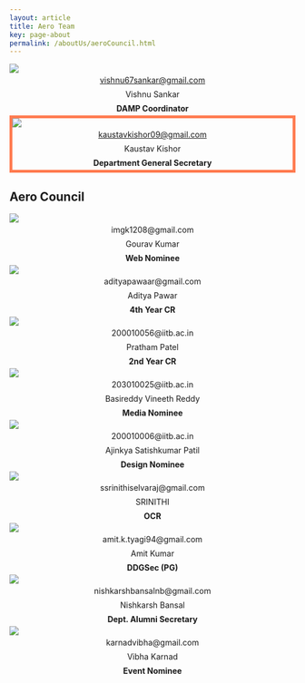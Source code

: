 ```yaml
---
layout: article
title: Aero Team
key: page-about
permalink: /aboutUs/aeroCouncil.html
---
```


<!-- ## DAMP Coordinator: Amal S Sebastian -->

<style>
  .card__header h4,
  .overlay p {
    text-align: center;
    margin: 0;
    padding: 0;
    line-height: 25px;
  }

  .card-emphasize
  {
    border: 5px solid #ff7b50;
  }
</style>



<div class="grid">
  <div class="cell cell--12 cell--md-6 cell--lg-6 content p-2">
    <div class="card">
      <a href="dampTeam.html">
        <div class="card__image card--clickable">
          <img class="image" src="\Image\DAMP\Vishnu.jpg" />
          <div class="overlay overlay--bottom">
            <p>vishnu67sankar@gmail.com</p>
          </div>
        </div>
      </a>
      <div class="card__content">
        <div class="card__header">
          <h4 style=" font-weight: normal">Vishnu Sankar</h4>
          <h4>DAMP Coordinator</h4>
        </div>
      </div>
    </div>
  </div>
  <div class="cell cell--12 cell--md-6 cell--lg-6 content p-2">
    <div class="card card-emphasize">
      <a href="#">
        <div class="card__image card--clickable">
          <img class="image" src="\Image\Council\Kaustav.jpg" />
          <div class="overlay overlay--bottom">
            <p>kaustavkishor09@gmail.com</p>
          </div>
        </div>
      </a>
      <div class="card__content">
        <div class="card__header">
          <h4 style=" font-weight: normal">Kaustav Kishor</h4>
          <h4>Department General Secretary</h4>
        </div>
      </div>
    </div>
  </div>
</div>

## Aero Council

<div class="grid">
  <div class="cell cell--12 cell--md-6 cell--lg-4 content p-2">
    <div class="card">
      <div class="card__image">
        <img class="image" src="\Image\Council\Gourav.jpg" />
        <div class="overlay overlay--bottom">
          <p>imgk1208@gmail.com</p>
        </div>
      </div>
      <div class="card__content">
        <div class="card__header">
          <h4 style=" font-weight: normal">Gourav Kumar</h4>
          <h4>Web Nominee</h4>
        </div>
      </div>
    </div>
  </div>

  <div class="cell cell--12 cell--md-6 cell--lg-4 content p-2">
    <div class="card">
      <div class="card__image">
        <img class="image" src="\Image\Council\Aditya.jpg" />
        <div class="overlay overlay--bottom">
          <p>adityapawaar@gmail.com</p>
        </div>
      </div>
      <div class="card__content">
        <div class="card__header">
          <h4 style=" font-weight: normal">Aditya Pawar</h4>
          <h4>4th Year CR</h4>
        </div>
      </div>
    </div>
  </div>

  <div class="cell cell--12 cell--md-6 cell--lg-4 content p-2">
    <div class="card">
      <div class="card__image">
        <img class="image" src="\Image\Council\Pratham.jpg" />
        <div class="overlay overlay--bottom">
          <p>200010056@iitb.ac.in</p>
        </div>
      </div>
      <div class="card__content">
        <div class="card__header">
          <h4 style=" font-weight: normal">Pratham Patel</h4>
          <h4>2nd Year CR</h4>
        </div>
      </div>
    </div>
  </div>

  <div class="cell cell--12 cell--md-6 cell--lg-4 content p-2">
    <div class="card">
      <div class="card__image">
        <img class="image" src="\Image\Council\Vineeth.jpg" />
        <div class="overlay overlay--bottom">
          <p>203010025@iitb.ac.in</p>
        </div>
      </div>
      <div class="card__content">
        <div class="card__header">
          <h4 style=" font-weight: normal">Basireddy Vineeth Reddy</h4>
          <h4>Media Nominee</h4>
        </div>
      </div>
    </div>
  </div>

  <div class="cell cell--12 cell--md-6 cell--lg-4 content p-2">
    <div class="card">
      <div class="card__image">
        <img class="image" src="\Image\Council\Ajinkya.png" />
        <div class="overlay overlay--bottom">
          <p>200010006@iitb.ac.in</p>
        </div>
      </div>
      <div class="card__content">
        <div class="card__header">
          <h4 style=" font-weight: normal">Ajinkya Satishkumar Patil</h4>
          <h4>Design Nominee</h4>
        </div>
      </div>
    </div>
  </div>

  <div class="cell cell--12 cell--md-6 cell--lg-4 content p-2">
    <div class="card">
      <div class="card__image">
        <img class="image" src="\Image\Council\Srinithi.jpeg" />
        <div class="overlay overlay--bottom">
          <p>ssrinithiselvaraj@gmail.com</p>
        </div>
      </div>
      <div class="card__content">
        <div class="card__header">
          <h4 style=" font-weight: normal">SRINITHI</h4>
          <h4>OCR</h4>
        </div>
      </div>
    </div>
  </div>

  <div class="cell cell--12 cell--md-6 cell--lg-4 content p-2">
    <div class="card">
      <div class="card__image">
        <img class="image" src="\Image\Council\Amit.jpg" />
        <div class="overlay overlay--bottom">
          <p>amit.k.tyagi94@gmail.com</p>
        </div>
      </div>
      <div class="card__content">
        <div class="card__header">
          <h4 style=" font-weight: normal">Amit Kumar</h4>
          <h4>DDGSec (PG)</h4>
        </div>
      </div>
    </div>
  </div>

  <div class="cell cell--12 cell--md-6 cell--lg-4 content p-2">
    <div class="card">
      <div class="card__image">
        <img class="image" src="\Image\Council\Nishkarsh.jpg" />
        <div class="overlay overlay--bottom">
          <p>nishkarshbansalnb@gmail.com</p>
        </div>
      </div>
      <div class="card__content">
        <div class="card__header">
          <h4 style=" font-weight: normal">Nishkarsh Bansal</h4>
          <h4>Dept. Alumni Secretary</h4>
        </div>
      </div>
    </div>
  </div>

  <div class="cell cell--12 cell--md-6 cell--lg-4 content p-2">
    <div class="card">
      <div class="card__image">
        <img class="image" src="\Image\Council\Vibha.jpeg" />
        <div class="overlay overlay--bottom">
          <p>karnadvibha@gmail.com</p>
        </div>
      </div>
      <div class="card__content">
        <div class="card__header">
          <h4 style=" font-weight: normal">Vibha Karnad</h4>
          <h4>Event Nominee</h4>
        </div>
      </div>
    </div>
  </div>

</div>
